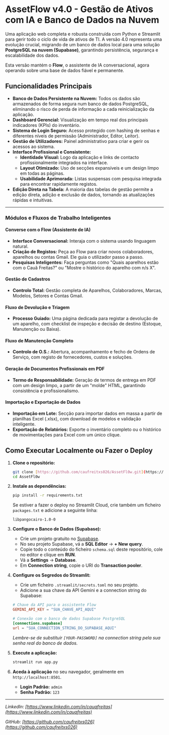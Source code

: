 # AssetFlow v4.0 - Gestão de Ativos com IA e Banco de Dados na Nuvem

Uma aplicação web completa e robusta construída com Python e Streamlit para gerir todo o ciclo de vida de ativos de TI. A versão 4.0 representa uma evolução crucial, migrando de um banco de dados local para uma solução **PostgreSQL na nuvem (Supabase)**, garantindo persistência, segurança e escalabilidade dos dados.

Esta versão mantém o **Flow**, o assistente de IA conversacional, agora operando sobre uma base de dados fiável e permanente.

## Funcionalidades Principais

-   **Banco de Dados Persistente na Nuvem:** Todos os dados são armazenados de forma segura num banco de dados PostgreSQL, eliminando o risco de perda de informação a cada reinicialização da aplicação.
-   **Dashboard Gerencial:** Visualização em tempo real dos principais indicadores (KPIs) do inventário.
-   **Sistema de Login Seguro:** Acesso protegido com hashing de senhas e diferentes níveis de permissão (Administrador, Editor, Leitor).
-   **Gestão de Utilizadores:** Painel administrativo para criar e gerir os acessos ao sistema.
-   **Interface Profissional e Consistente:**
    -   **Identidade Visual:** Logo da aplicação e links de contacto profissionalmente integrados na interface.
    -   **Layout Otimizado:** Uso de secções expansíveis e um design limpo em todas as páginas.
    -   **Usabilidade Aprimorada:** Listas suspensas com pesquisa integrada para encontrar rapidamente registos.
-   **Edição Direta na Tabela:** A maioria das tabelas de gestão permite a edição direta, adição e exclusão de dados, tornando as atualizações rápidas e intuitivas.

---

### Módulos e Fluxos de Trabalho Inteligentes

#### **Converse com o Flow (Assistente de IA)**

-   **Interface Conversacional:** Interaja com o sistema usando linguagem natural.
-   **Criação de Registos:** Peça ao Flow para criar novos colaboradores, aparelhos ou contas Gmail. Ele guia o utilizador passo a passo.
-   **Pesquisas Inteligentes:** Faça perguntas como "Quais aparelhos estão com o Cauã Freitas?" ou "Mostre o histórico do aparelho com n/s X".

#### Gestão de Cadastros

-   **Controlo Total:** Gestão completa de Aparelhos, Colaboradores, Marcas, Modelos, Setores e Contas Gmail.

#### Fluxo de Devolução e Triagem

-   **Processo Guiado:** Uma página dedicada para registar a devolução de um aparelho, com checklist de inspeção e decisão de destino (Estoque, Manutenção ou Baixa).

#### Fluxo de Manutenção Completo

-   **Controlo de O.S.:** Abertura, acompanhamento e fecho de Ordens de Serviço, com registo de fornecedores, custos e soluções.

#### Geração de Documentos Profissionais em PDF

-   **Termo de Responsabilidade:** Geração de termos de entrega em PDF com um design limpo, a partir de um "molde" HTML, garantindo consistência e profissionalismo.

#### Importação e Exportação de Dados

-   **Importação em Lote:** Secção para importar dados em massa a partir de planilhas Excel (.xlsx), com download de modelos e validação inteligente.
-   **Exportação de Relatórios:** Exporte o inventário completo ou o histórico de movimentações para Excel com um único clique.

## Como Executar Localmente ou Fazer o Deploy

1.  **Clone o repositório:**
    ```bash
    git clone [https://github.com/caufreitxs026/AssetFl0w.git](https://github.com/caufreitxs026/AssetFl0w.git)
    cd AssetFl0w
    ```

2.  **Instale as dependências:**
    ```bash
    pip install -r requirements.txt
    ```
    Se estiver a fazer o deploy no Streamlit Cloud, crie também um ficheiro `packages.txt` e adicione a seguinte linha:
    ```
    libpangocairo-1.0-0
    ```

3.  **Configure o Banco de Dados (Supabase):**
    -   Crie um projeto gratuito no [Supabase](https://supabase.com/).
    -   No seu projeto Supabase, vá a **SQL Editor** -> **+ New query**.
    -   Copie todo o conteúdo do ficheiro `schema.sql` deste repositório, cole no editor e clique em **RUN**.
    -   Vá a **Settings** -> **Database**.
    -   Em **Connection string**, copie o URI do **Transaction pooler**.

4.  **Configure os Segredos do Streamlit:**
    -   Crie um ficheiro `.streamlit/secrets.toml` no seu projeto.
    -   Adicione a sua chave da API Gemini e a connection string do Supabase:
    ```toml
    # Chave da API para o assistente Flow
    GEMINI_API_KEY = "SUA_CHAVE_API_AQUI"

    # Conexão com o banco de dados Supabase PostgreSQL
    [connections.supabase]
    url = "SUA_CONNECTION_STRING_DO_SUPABASE_AQUI"
    ```
    *Lembre-se de substituir `[YOUR-PASSWORD]` na connection string pela sua senha real do banco de dados.*

5.  **Execute a aplicação:**
    ```bash
    streamlit run app.py
    ```

6.  **Aceda à aplicação** no seu navegador, geralmente em `http://localhost:8501`.
    -   **Login Padrão:** `admin`
    -   **Senha Padrão:** `123`

---
*LinkedIn: [https://www.linkedin.com/in/cauafreitas](https://www.linkedin.com/in/cauafreitas)*

*GitHub: [https://github.com/caufreitxs026](https://github.com/caufreitxs026)*
